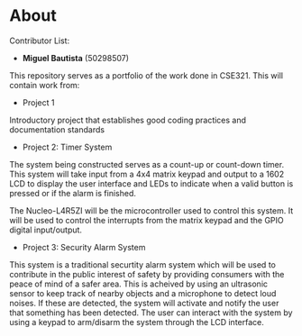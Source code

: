 # About

Contributor List: 
* **Miguel Bautista** (50298507)

This repository serves as a portfolio of the work done in CSE321. This will contain work from:
* Project 1

Introductory project that establishes good coding practices and documentation standards
* Project 2: Timer System

The system being constructed serves as a count-up or count-down timer. This system will take input from a 4x4 matrix keypad and output to a 1602 LCD to display the user interface and LEDs to indicate when a valid button is pressed or if the alarm is finished.

The Nucleo-L4R5ZI will be the microcontroller used to control this system. It will be used to control the interrupts from the matrix keypad and the GPIO digital input/output. 

* Project 3: Security Alarm System

This system is a traditional securtity alarm system which will be used to contribute in the public interest of safety by providing consumers with the peace of mind of a safer area. This is acheived by using an ultrasonic sensor to keep track of nearby objects and a microphone to detect loud noises. If these are detected, the system will activate and notify the user that something has been detected. The user can interact with the system by using a keypad to arm/disarm the system through the LCD interface.
